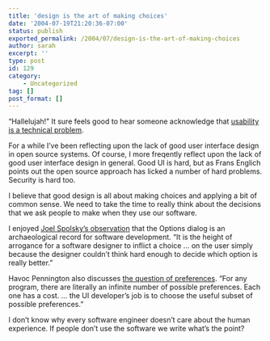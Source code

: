 ```yaml
---
title: 'design is the art of making choices'
date: '2004-07-19T21:20:36-07:00'
status: publish
exported_permalink: /2004/07/design-is-the-art-of-making-choices
author: sarah
excerpt: ''
type: post
id: 129
category:
    - Uncategorized
tag: []
post_format: []
---
```

“Hallelujah!” It sure feels good to hear someone acknowledge that [usability is a technical problem](http://www.newsforge.com/article.pl?sid=04/07/07/1640244).

For a while I’ve been reflecting upon the lack of good user interface design in open source systems. Of course, I more freqently reflect upon the lack of good user interface design in general. Good UI is hard, but as Frans Englich points out the open source approach has licked a number of hard problems. Security is hard too.

I believe that good design is all about making choices and applying a bit of common sense. We need to take the time to really think about the decisions that we ask people to make when they use our software.

I enjoyed [Joel Spolsky’s observation](http://www.joelonsoftware.com/uibook/chapters/fog0000000059.html) that the Options dialog is an archaeological record for software development. “It is the height of arrogance for a software designer to inflict a choice … on the user simply because the designer couldn’t think hard enough to decide which option is really better.”

Havoc Pennington also discusses [the question of preferences](http://ometer.com/free-software-ui.html). “For any program, there are literally an infinite number of possible preferences. Each one has a cost. … the UI developer’s job is to choose the useful subset of possible preferences.”

I don’t know why every software engineer doesn’t care about the human experience. If people don’t use the software we write what’s the point?